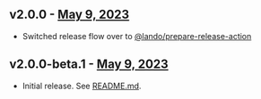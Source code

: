 ## v2.0.0 - [May 9, 2023](https://github.com/lando/run-leia-action/releases/tag/v2.0.0)

* Switched release flow over to [@lando/prepare-release-action](https://github.com/lando/prepare-release-action)

## v2.0.0-beta.1 - [May 9, 2023](https://github.com/lando/run-leia-action/releases/tag/v2.0.0-beta.1)

* Initial release. See [README.md](https://github.com/lando/run-leia-action).
